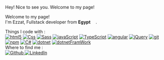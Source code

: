 </span></animated-image> Hey! Nice to see you.</h1>
      Welcome to my page! 
<br>
<p dir="auto">Welcome to my page! <br> I'm Ezzat, Fullstack developer from <b>Egypt</b> <a target="_blank" rel="noopener noreferrer nofollow" href="https://user-images.githubusercontent.com/83455664/225403988-340d0316-8339-416d-8f0d-6ea469eb7e10.png"><img src="https://user-images.githubusercontent.com/83455664/225403988-340d0316-8339-416d-8f0d-6ea469eb7e10.png" width="13" style="max-width: 100%;"></a><b></b>. </p>
Things I code with : 
<br>
<a target="_blank" rel="noopener noreferrer nofollow" href="https://camo.githubusercontent.com/0c3a16a22ae058cfe38a06dc9ea16404cf006409262f547c9ccfa3ec8b30f71e/68747470733a2f2f696d672e736869656c64732e696f2f62616467652f2d48544d4c352d4533344632363f7374796c653d666c61742d737175617265266c6f676f3d68746d6c35266c6f676f436f6c6f723d7768697465"><img alt="html5" src="https://camo.githubusercontent.com/0c3a16a22ae058cfe38a06dc9ea16404cf006409262f547c9ccfa3ec8b30f71e/68747470733a2f2f696d672e736869656c64732e696f2f62616467652f2d48544d4c352d4533344632363f7374796c653d666c61742d737175617265266c6f676f3d68746d6c35266c6f676f436f6c6f723d7768697465" data-canonical-src="https://img.shields.io/badge/-HTML5-E34F26?style=flat-square&amp;logo=html5&amp;logoColor=white" style="max-width: 100%;"></a>
<a target="_blank" rel="noopener noreferrer nofollow" href="https://camo.githubusercontent.com/b44ff87ffc9f744cd114efb0aef8e99ce4ca16cf760b38da8d2ed12726cbcffb/68747470733a2f2f696d672e736869656c64732e696f2f62616467652f2d435353332d626c75653f7374796c653d666c61742d737175617265266c6f676f3d43535333266c6f676f436f6c6f723d7768697465"><img alt="Css" src="https://camo.githubusercontent.com/b44ff87ffc9f744cd114efb0aef8e99ce4ca16cf760b38da8d2ed12726cbcffb/68747470733a2f2f696d672e736869656c64732e696f2f62616467652f2d435353332d626c75653f7374796c653d666c61742d737175617265266c6f676f3d43535333266c6f676f436f6c6f723d7768697465" data-canonical-src="https://img.shields.io/badge/-CSS3-blue?style=flat-square&amp;logo=CSS3&amp;logoColor=white" style="max-width: 100%;"></a>
<a target="_blank" rel="noopener noreferrer nofollow" href="https://camo.githubusercontent.com/fabe0b9fc0956fc4327fb91945629b49e89722774141d1be082a23f4770e2513/68747470733a2f2f696d672e736869656c64732e696f2f62616467652f2d536173732d4343363639393f7374796c653d666c61742d737175617265266c6f676f3d73617373266c6f676f436f6c6f723d7768697465"><img alt="Sass" src="https://camo.githubusercontent.com/fabe0b9fc0956fc4327fb91945629b49e89722774141d1be082a23f4770e2513/68747470733a2f2f696d672e736869656c64732e696f2f62616467652f2d536173732d4343363639393f7374796c653d666c61742d737175617265266c6f676f3d73617373266c6f676f436f6c6f723d7768697465" data-canonical-src="https://img.shields.io/badge/-Sass-CC6699?style=flat-square&amp;logo=sass&amp;logoColor=white" style="max-width: 100%;"></a>
<a target="_blank" rel="noopener noreferrer nofollow" href="https://camo.githubusercontent.com/8be166bd73c5fb5096625ca5c7c40f6d6472ee90c44b9163d945b85c0d22e622/68747470733a2f2f696d672e736869656c64732e696f2f62616467652f2d4a6176615363726970742d79656c6c6f773f7374796c653d666c61742d737175617265266c6f676f3d6a617661536372697074266c6f676f436f6c6f723d7768697465"><img alt="javaScript" src="https://camo.githubusercontent.com/8be166bd73c5fb5096625ca5c7c40f6d6472ee90c44b9163d945b85c0d22e622/68747470733a2f2f696d672e736869656c64732e696f2f62616467652f2d4a6176615363726970742d79656c6c6f773f7374796c653d666c61742d737175617265266c6f676f3d6a617661536372697074266c6f676f436f6c6f723d7768697465" data-canonical-src="https://img.shields.io/badge/-JavaScript-yellow?style=flat-square&amp;logo=javaScript&amp;logoColor=white" style="max-width: 100%;"></a>
<a target="_blank" rel="noopener noreferrer nofollow" href="https://camo.githubusercontent.com/d60afb008bc0bcde7ea8720637928cb02c0f9a6d795dad7382f688a17e7515de/68747470733a2f2f696d672e736869656c64732e696f2f62616467652f2d547970655363726970742d3030374143433f7374796c653d666c61742d737175617265266c6f676f3d74797065736372697074266c6f676f436f6c6f723d7768697465"><img alt="TypeScript" src="https://camo.githubusercontent.com/d60afb008bc0bcde7ea8720637928cb02c0f9a6d795dad7382f688a17e7515de/68747470733a2f2f696d672e736869656c64732e696f2f62616467652f2d547970655363726970742d3030374143433f7374796c653d666c61742d737175617265266c6f676f3d74797065736372697074266c6f676f436f6c6f723d7768697465" data-canonical-src="https://img.shields.io/badge/-TypeScript-007ACC?style=flat-square&amp;logo=typescript&amp;logoColor=white" style="max-width: 100%;"></a>
<a target="_blank" rel="noopener noreferrer nofollow" href="https://camo.githubusercontent.com/ff2baf6c78c6a722f95c6b0ef52f409d7f50ffaccb826483b3a669b967ddbc67/68747470733a2f2f696d672e736869656c64732e696f2f62616467652f2d416e67756c61722d4444303033313f7374796c653d666c61742d737175617265266c6f676f3d616e67756c6172266c6f676f436f6c6f723d7768697465"><img alt="angular" src="https://camo.githubusercontent.com/ff2baf6c78c6a722f95c6b0ef52f409d7f50ffaccb826483b3a669b967ddbc67/68747470733a2f2f696d672e736869656c64732e696f2f62616467652f2d416e67756c61722d4444303033313f7374796c653d666c61742d737175617265266c6f676f3d616e67756c6172266c6f676f436f6c6f723d7768697465" data-canonical-src="https://img.shields.io/badge/-Angular-DD0031?style=flat-square&amp;logo=angular&amp;logoColor=white" style="max-width: 100%;"></a>
<a target="_blank" rel="noopener noreferrer nofollow" href="https://camo.githubusercontent.com/ab01cde0afcb021a332bccae349439ebaa9e1233a0db48c86100eb3458b91201/68747470733a2f2f696d672e736869656c64732e696f2f62616467652f2d6a51756572792d3030374143433f7374796c653d666c61742d737175617265266c6f676f3d6a5175657279266c6f676f436f6c6f723d7768697465"><img alt="jQuery" src="https://camo.githubusercontent.com/ab01cde0afcb021a332bccae349439ebaa9e1233a0db48c86100eb3458b91201/68747470733a2f2f696d672e736869656c64732e696f2f62616467652f2d6a51756572792d3030374143433f7374796c653d666c61742d737175617265266c6f676f3d6a5175657279266c6f676f436f6c6f723d7768697465" data-canonical-src="https://img.shields.io/badge/-jQuery-007ACC?style=flat-square&amp;logo=jQuery&amp;logoColor=white" style="max-width: 100%;"></a>
<a target="_blank" rel="noopener noreferrer nofollow" href="https://camo.githubusercontent.com/561f3d4fd727fcca82984c91a65eca069ff34a435072158f6947c4ca52370eae/68747470733a2f2f696d672e736869656c64732e696f2f62616467652f2d4769742d4630353033323f7374796c653d666c61742d737175617265266c6f676f3d676974266c6f676f436f6c6f723d7768697465"><img alt="git" src="https://camo.githubusercontent.com/561f3d4fd727fcca82984c91a65eca069ff34a435072158f6947c4ca52370eae/68747470733a2f2f696d672e736869656c64732e696f2f62616467652f2d4769742d4630353033323f7374796c653d666c61742d737175617265266c6f676f3d676974266c6f676f436f6c6f723d7768697465" data-canonical-src="https://img.shields.io/badge/-Git-F05032?style=flat-square&amp;logo=git&amp;logoColor=white" style="max-width: 100%;"></a>
<a target="_blank" rel="noopener noreferrer nofollow" href="https://camo.githubusercontent.com/1e50ab849e8c196ea962ac3b966a15924234879eeb85f9dd0e0431e43a145b43/68747470733a2f2f696d672e736869656c64732e696f2f62616467652f2d4e504d2d4342333833373f7374796c653d666c61742d737175617265266c6f676f3d6e706d266c6f676f436f6c6f723d7768697465"><img alt="npm" src="https://camo.githubusercontent.com/1e50ab849e8c196ea962ac3b966a15924234879eeb85f9dd0e0431e43a145b43/68747470733a2f2f696d672e736869656c64732e696f2f62616467652f2d4e504d2d4342333833373f7374796c653d666c61742d737175617265266c6f676f3d6e706d266c6f676f436f6c6f723d7768697465" data-canonical-src="https://img.shields.io/badge/-NPM-CB3837?style=flat-square&amp;logo=npm&amp;logoColor=white" style="max-width: 100%;"></a>
<a target="_blank" rel="noopener noreferrer nofollow" href="https://camo.githubusercontent.com/ebe4673c50eac60a6c6f99aee463dfba51f85e301af601e46952059ddc863497/68747470733a2f2f696d672e736869656c64732e696f2f62616467652f2d4353686172702d707572706c653f7374796c653d666c61742d737175617265266c6f676f3d437368617270266c6f676f436f6c6f723d7768697465"><img alt="C#" src="https://camo.githubusercontent.com/ebe4673c50eac60a6c6f99aee463dfba51f85e301af601e46952059ddc863497/68747470733a2f2f696d672e736869656c64732e696f2f62616467652f2d4353686172702d707572706c653f7374796c653d666c61742d737175617265266c6f676f3d437368617270266c6f676f436f6c6f723d7768697465" data-canonical-src="https://img.shields.io/badge/-CSharp-purple?style=flat-square&amp;logo=Csharp&amp;logoColor=white" style="max-width: 100%;"></a>
<a target="_blank" rel="noopener noreferrer nofollow" href="https://camo.githubusercontent.com/50aaa2e063a3230ef524ee5ef236f5a7ba07673c4791db95e883bf1a1dbf83f6/68747470733a2f2f696d672e736869656c64732e696f2f62616467652f2d436f72652d707572706c653f7374796c653d666c61742d737175617265266c6f676f3d646f746e6574266c6f676f436f6c6f723d7768697465"><img alt="dotnet" src="https://camo.githubusercontent.com/50aaa2e063a3230ef524ee5ef236f5a7ba07673c4791db95e883bf1a1dbf83f6/68747470733a2f2f696d672e736869656c64732e696f2f62616467652f2d436f72652d707572706c653f7374796c653d666c61742d737175617265266c6f676f3d646f746e6574266c6f676f436f6c6f723d7768697465" data-canonical-src="https://img.shields.io/badge/-Core-purple?style=flat-square&amp;logo=dotnet&amp;logoColor=white" style="max-width: 100%;"></a>
<a target="_blank" rel="noopener noreferrer nofollow" href="https://camo.githubusercontent.com/236ff17f436da4fcebe4c2d999662091279e2c899dcb703ffc7bdda44fca655e/68747470733a2f2f696d672e736869656c64732e696f2f62616467652f2d4672616d65576f726b2d707572706c653f7374796c653d666c61742d737175617265266c6f676f3d646f746e6574266c6f676f436f6c6f723d7768697465"><img alt="dotnetFramWork" src="https://camo.githubusercontent.com/236ff17f436da4fcebe4c2d999662091279e2c899dcb703ffc7bdda44fca655e/68747470733a2f2f696d672e736869656c64732e696f2f62616467652f2d4672616d65576f726b2d707572706c653f7374796c653d666c61742d737175617265266c6f676f3d646f746e6574266c6f676f436f6c6f723d7768697465" data-canonical-src="https://img.shields.io/badge/-FrameWork-purple?style=flat-square&amp;logo=dotnet&amp;logoColor=white" style="max-width: 100%;"></a>
<br>
Where to find me :
<br>
<a href="https://github.com/EzzatAhmed"><img alt="Github" src="https://camo.githubusercontent.com/297212f5cfd71f14f1a774a22bfd24b24bfa996aa72f4d941f790c8606ca8f0d/68747470733a2f2f696d672e736869656c64732e696f2f62616467652f4769744875622d2532333132313030452e7376673f267374796c653d666f722d7468652d6261646765266c6f676f3d476974687562266c6f676f436f6c6f723d7768697465" data-canonical-src="https://img.shields.io/badge/GitHub-%2312100E.svg?&amp;style=for-the-badge&amp;logo=Github&amp;logoColor=white" style="max-width: 100%;">
</a>
<a href="https://www.linkedin.com/in/ezzat-ahmed-542565146/" rel="nofollow"><img alt="LinkedIn" src="https://camo.githubusercontent.com/a493f6833f99fb3c85788d6d9305e6b7a42b838e5ee5d138fd9a8214a7e77472/68747470733a2f2f696d672e736869656c64732e696f2f62616467652f6c696e6b6564696e2d2532333030373742352e7376673f267374796c653d666f722d7468652d6261646765266c6f676f3d6c696e6b6564696e266c6f676f436f6c6f723d7768697465" data-canonical-src="https://img.shields.io/badge/linkedin-%230077B5.svg?&amp;style=for-the-badge&amp;logo=linkedin&amp;logoColor=white" style="max-width: 100%;">
</a>
